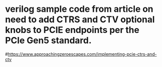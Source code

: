 # verilog sample code from article on need to add CTRS and CTV optional knobs to PCIE endpoints per the PCIe Gen5 standard.
#https://www.approachingzeroescapes.com/implementing-pcie-ctrs-and-ctv

